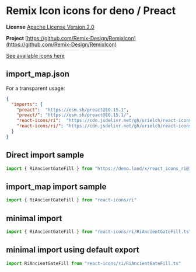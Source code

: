 # Remix Icon icons for deno / Preact

**License** [Apache License Version 2.0](http://www.apache.org/licenses/)

**Project** [https://github.com/Remix-Design/RemixIcon](https://github.com/Remix-Design/RemixIcon)

[See available icons here](https://react-icons.github.io/react-icons/icons?name=ri)

## import_map.json

For a transparent usage:

```json
{
  "imports": {
    "preact":  "https://esm.sh/preact@10.15.1",
    "preact/": "https://esm.sh/preact@10.15.1/",
    "react-icons/ri":  "https://cdn.jsdelivr.net/gh/urielch/react-icons-ri@1.0.3/mod.ts",
    "react-icons/ri/": "https://cdn.jsdelivr.net/gh/urielch/react-icons-ri/ico/",
  }
}
```

## Direct import sample

```ts
import { RiAncientGateFill } from "https://deno.land/x/react_icons_ri@1.0.3/mod.ts"
```

## import_map import sample

```ts
import { RiAncientGateFill } from "react-icons/ri"
```

## minimal import

```ts
import { RiAncientGateFill } from "react-icons/ri/RiAncientGateFill.ts"
```

## minimal import using default export

```ts
import RiAncientGateFill from "react-icons/ri/RiAncientGateFill.ts"
```


